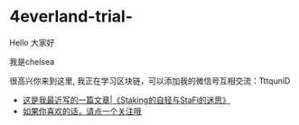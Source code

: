 # 4everland-trial-
<p>Hello 大家好</p>
<p>我是chelsea </p>
<p>很高兴你来到这里, 我正在学习区块链，可以添加我的微信号互相交流：TttquniD</p>

<ul>
  <li> <a href="https://mp.weixin.qq.com/s/Nd2RQKen8ZbBIBFcrlXrfg">这是我最近写的一篇文章|《Staking的自轻与StaFi的迷思》</a> </li>
  <li> <a href="https://mp.weixin.qq.com/s/Nd2RQKen8ZbBIBFcrlXrfg">如果你喜欢的话，请点一个关注哦</a> </li>
</ul>
